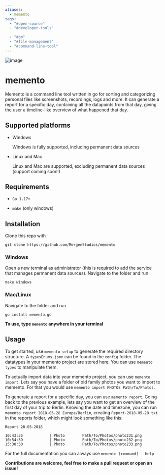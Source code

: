 ```yaml
---
aliases:
  - memento
tags:
  - "#open-source"
  - "#developer-tools"

  - "#go"
  - "#file-management"
  - "#command-line-tool"
---
```

![image](https://user-images.githubusercontent.com/71030751/155955658-bb773d2d-b1af-44c6-9a61-37ded7825a73.png)

# memento

Memento is a command line tool written in go for sorting and categorizing personal files like screenshots, recordings, logs and more. It can generate a report for a specific day, containing all the datapoints from that day, giving the user a timeline-like overview  of what happened that day. 

## Supported platforms

- Windows
  
  Windows is fully supported, including permanent data sources

- Linux and Mac
  
  Linux and Mac are supported, excluding permanent data sources (support coming soon!)

## Requirements

- `Go 1.17+`

- `make` (only windows)

## Installation

Clone this repo with

```
git clone https://github.com/MergenStudios/memento
```

### Windows

Open a new terminal as administrator (this is required to add the service that manages permanent data sources). Navigate to the folder and run

```
make windows
```

### Mac/Linux

Navigate to the folder and run

```
go install memento.go
```

**To use, type `memento` anywhere in your terminal**

## Usage

To get started, use `memento setup` to generate the required directory structure. A `typesEnums.json` can be found in the `config` folder. The datatypes in your memento project are stored here. You can use `memento types` to manipulate them. 

To actually import data into your memento project, you can use `memento import`. Lets say you have a folder of old family photos you want to import to memento. For that you would use `memento import PHOTOS Path/To/Photos`.

To generate a report for a specific day, you can use `memento report`. Going back to the previous example, lets say you want to get an overview of the first day of your trip to Berlin. Knowing the date and timezone, you can run `memento report 2018-05-28 Europe/Berlin`, creating `Report-2018-05-28.txt` in the reports folder, which might look something like this:

```
Report 28-05-2018

10:43:35            | Photo        Path/To/Photos/photo231.png
10:54:39            | Photo        Path/To/Photos/photo232.png
15:38:50            | Photo        Path/To/Photos/photo233.png
```

For the full documentation you can always use `memento [command] --help`

**Contributions are welcome, feel free to make a pull request or open an issue!**
